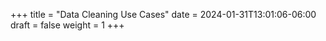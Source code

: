 +++
title = "Data Cleaning Use Cases"
date = 2024-01-31T13:01:06-06:00
draft = false
weight = 1
+++

